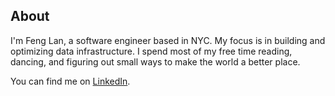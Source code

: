 ## About

I'm Feng Lan, a software engineer based in NYC. My focus is in building and optimizing data infrastructure. I spend most of my free time reading, dancing, and figuring out small ways to make the world a better place.

You can find me on [LinkedIn](https://www.linkedin.com/in/fenglan/).
